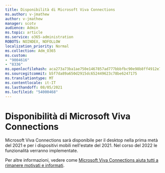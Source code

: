 ```yaml
---
title: Disponibilità di Microsoft Viva Connections
ms.author: v-jmathew
author: v-jmathew
manager: scotv
audience: Admin
ms.topic: article
ms.service: o365-administration
ROBOTS: NOINDEX, NOFOLLOW
localization_priority: Normal
ms.collection: Adm_O365
ms.custom:
- "9004616"
- "8336"
ms.openlocfilehash: aca273a73ba1ae750e1467857ad777bbbfbc90e98b8ff4912e7acef498010221
ms.sourcegitcommit: b5f7da89a650d2915dc652449623c78be6247175
ms.translationtype: MT
ms.contentlocale: it-IT
ms.lasthandoff: 08/05/2021
ms.locfileid: "54000468"
---
```

# <a name="microsoft-viva-connections-availability"></a>Disponibilità di Microsoft Viva Connections

Microsoft Viva Connections sarà disponibile per il desktop nella prima metà del 2021 e per i dispositivi mobili nell'estate del 2021. Nel corso del 2022 le funzionalità verranno implementate.

Per altre informazioni, vedere come [Microsoft Viva Connections aiuta tutti a rimanere motivati e informati](https://techcommunity.microsoft.com/t5/microsoft-viva-blog/microsoft-viva-connections-helps-everyone-to-stay-engaged-and/ba-p/2107009).
